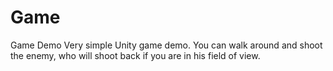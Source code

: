 # Game
Game Demo
Very simple Unity game demo. You can walk around and shoot the enemy, who will shoot back if you are in his field of view. 
